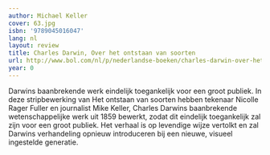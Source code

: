 ```yaml
---
author: Michael Keller
cover: 63.jpg
isbn: '9789045016047'
lang: nl
layout: review
title: Charles Darwin, Over het ontstaan van soorten
url: http://www.bol.com/nl/p/nederlandse-boeken/charles-darwin-over-het-ontstaan-van-soorten/1001004006539243/index.html
year: 0
---
```

Darwins baanbrekende werk eindelijk toegankelijk voor een groot publiek. In deze stripbewerking van Het ontstaan van soorten hebben tekenaar Nicolle Rager Fuller en journalist Mike Keller, Charles Darwins baanbrekende wetenschappelijke werk uit 1859 bewerkt, zodat dit eindelijk toegankelijk zal zijn voor een groot publiek. Het verhaal is op levendige wijze vertolkt en zal Darwins verhandeling opnieuw introduceren bij een nieuwe, visueel ingestelde generatie.
